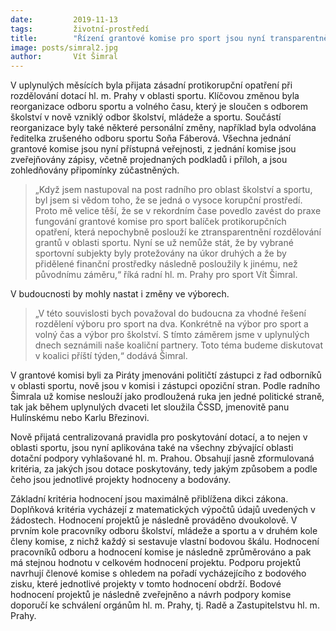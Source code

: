 ```yaml
---
date:         2019-11-13
tags:         životní-prostředí
title:        "Řízení grantové komise pro sport jsou nyní transparentnější"
image: posts/simral2.jpg
author:       Vít Šimral
---
```


V uplynulých měsících byla přijata zásadní protikorupční opatření při rozdělování dotací hl. m. Prahy v oblasti sportu. Klíčovou změnou byla reorganizace odboru sportu a volného času, který je sloučen s odborem školství v nově vzniklý odbor školství, mládeže a sportu. Součástí reorganizace byly také některé personální změny, například byla odvolána ředitelka zrušeného odboru sportu Soňa Fáberová. Všechna jednání grantové komise jsou nyní přístupná veřejnosti, z jednání komise jsou zveřejňovány zápisy, včetně projednaných podkladů i příloh, a jsou zohledňovány připomínky zúčastněných. 

> „Když jsem nastupoval na post radního pro oblast školství a sportu, byl jsem si vědom toho, že se jedná o vysoce korupční prostředí. Proto mě velice těší, že se v rekordním čase povedlo zavést do praxe fungování grantové komise pro sport balíček protikorupčních opatření, která nepochybně poslouží ke ztransparentnění rozdělování grantů v oblasti sportu. Nyní se už nemůže stát, že by vybrané sportovní subjekty byly protežovány na úkor druhých a že by přidělené finanční prostředky následně posloužily k jinému, než původnímu záměru,“ říká radní hl. m. Prahy pro sport Vít Šimral. 

V budoucnosti by mohly nastat i změny ve výborech. 

> „V této souvislosti bych považoval do budoucna za vhodné řešení rozdělení výboru pro sport na dva. Konkrétně na výbor pro sport a volný čas a výbor pro školství. S tímto záměrem jsme v uplynulých dnech seznámili naše koaliční partnery. Toto téma budeme diskutovat v koalici příští týden,“ dodává Šimral. 

V grantové komisi byli za Piráty jmenováni političtí zástupci z řad odborníků v oblasti sportu, nově jsou v komisi i zástupci opoziční stran. Podle radního Šimrala už komise neslouží jako prodloužená ruka jen jedné politické straně, tak jak během uplynulých dvaceti let sloužila ČSSD, jmenovitě panu Hulínskému nebo Karlu Březinovi. 

Nově přijatá centralizovaná pravidla pro poskytování dotací, a to nejen v oblasti sportu, jsou nyní aplikována také na všechny zbývající oblasti dotační podpory vyhlašované hl. m. Prahou. Obsahují jasně zformulovaná kritéria, za jakých jsou dotace poskytovány, tedy jakým způsobem a podle čeho jsou jednotlivé projekty hodnoceny a bodovány.

Základní kritéria hodnocení jsou maximálně přiblížena dikci zákona. Doplňková kritéria vycházejí z matematických výpočtů údajů uvedených v žádostech. Hodnocení projektů je následně prováděno dvoukolově. V prvním kole pracovníky odboru školství, mládeže a sportu a v druhém kole členy komise, z nichž každý si sestavuje vlastní bodovou škálu. Hodnocení pracovníků odboru a hodnocení komise je následně zprůměrováno a pak má stejnou hodnotu v celkovém hodnocení projektu. Podporu projektů  navrhují členové komise s ohledem na pořadí vycházejícího z bodového zisku, které jednotlivé projekty v tomto hodnocení obdrží. Bodové hodnocení projektů je následně zveřejněno a návrh podpory komise doporučí ke schválení orgánům hl. m. Prahy, tj. Radě a Zastupitelstvu hl. m. Prahy.
